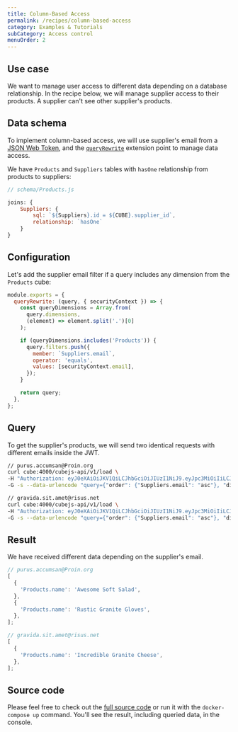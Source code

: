 ```yaml
---
title: Column-Based Access
permalink: /recipes/column-based-access
category: Examples & Tutorials
subCategory: Access control
menuOrder: 2
---
```


## Use case

We want to manage user access to different data depending on a database
relationship. In the recipe below, we will manage supplier access to their
products. A supplier can't see other supplier's products.

## Data schema

To implement column-based access, we will use supplier's email from
a [JSON Web Token](https://cube.dev/docs/security), and the
[`queryRewrite`](https://cube.dev/docs/security/context#using-query-rewrite)
extension point to manage data access.

We have `Products` and `Suppliers` tables with `hasOne` relationship from
products to suppliers:

```javascript
// schema/Products.js

joins: {
    Suppliers: {
        sql: `${Suppliers}.id = ${CUBE}.supplier_id`,
        relationship: `hasOne`
    }
}
```

## Configuration

Let's add the supplier email filter if a query includes any dimension from the `Products` cube:

```javascript
module.exports = {
  queryRewrite: (query, { securityContext }) => {
    const queryDimensions = Array.from(
      query.dimensions,
      (element) => element.split('.')[0]
    );

    if (queryDimensions.includes('Products')) {
      query.filters.push({
        member: `Suppliers.email`,
        operator: 'equals',
        values: [securityContext.email],
      });
    }

    return query;
  },
};
```

## Query

To get the supplier's products, we will send two identical requests with
different emails inside the JWT.

```bash
// purus.accumsan@Proin.org
curl cube:4000/cubejs-api/v1/load \
-H "Authorization: eyJ0eXAiOiJKV1QiLCJhbGciOiJIUzI1NiJ9.eyJpc3MiOiIiLCJpYXQiOjE2MjkyNjY0NzAsImV4cCI6MTY5MjMzODQ3MCwiYXVkIjoiIiwic3ViIjoiIiwiZW1haWwiOiJwdXJ1cy5hY2N1bXNhbkBQcm9pbi5vcmcifQ.vA_pzTOBYS10D2mhno0COJux7hhchfNmx-eh52SwSko" \
-G -s --data-urlencode "query={"order": {"Suppliers.email": "asc"}, "dimensions": ["Products.name"]}"
```

```bash
// gravida.sit.amet@risus.net
curl cube:4000/cubejs-api/v1/load \
-H "Authorization: eyJ0eXAiOiJKV1QiLCJhbGciOiJIUzI1NiJ9.eyJpc3MiOiIiLCJpYXQiOjE2MjkyNjY0NzAsImV4cCI6MTY5MjMzODQ3MCwiYXVkIjoiIiwic3ViIjoiIiwiZW1haWwiOiJncmF2aWRhLnNpdC5hbWV0QHJpc3VzLm5ldCJ9.ZOkiky821CZwoNi3VTcTsiiULl5tBkjmgX-1uW0UEjA" \
-G -s --data-urlencode "query={"order": {"Suppliers.email": "asc"}, "dimensions": ["Products.name"]}"
```

## Result

We have received different data depending on the supplier's email.

```javascript
// purus.accumsan@Proin.org
[
  {
    'Products.name': 'Awesome Soft Salad',
  },
  {
    'Products.name': 'Rustic Granite Gloves',
  },
];
```

```javascript
// gravida.sit.amet@risus.net
[
  {
    'Products.name': 'Incredible Granite Cheese',
  },
];
```

## Source code

Please feel free to check out the
[full source code](https://github.com/cube-js/cube.js/tree/master/examples/recipes/column-based-access)
or run it with the `docker-compose up` command. You'll see the result, including
queried data, in the console.
